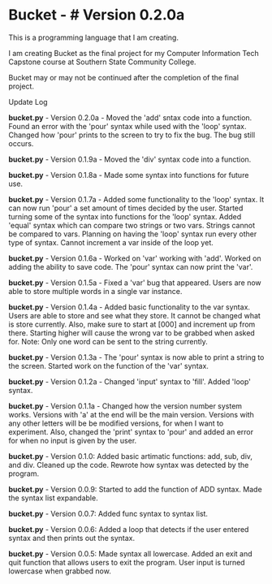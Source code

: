 # Bucket - # Version 0.2.0a
This is a programming language that I am creating.

I am creating Bucket as the final project for my Computer Information Tech Capstone course at Southern State Community College.

Bucket may or may not be continued after the completion of the final project.


Update Log

**bucket.py** - Version 0.2.0a - Moved the 'add' sntax code into a function. Found an error with the 'pour' syntax while used with the 'loop' syntax. Changed how 'pour' prints to the screen to try to fix the bug. The bug still occurs.

**bucket.py** - Version 0.1.9a - Moved the 'div' syntax code into a function.

**bucket.py** - Version 0.1.8a - Made some syntax into functions for future use.

**bucket.py** - Version 0.1.7a - Added some functionality to the 'loop' syntax. It can now run 'pour' a set amount of times decided by the user. Started turning some of the syntax into functions for the 'loop' syntax. Added 'equal' syntax which can compare two strings or two vars. Strings cannot be compared to vars. Planning on having the 'loop' syntax run every other type of syntax. Cannot increment a var inside of the loop yet.

**bucket.py** - Version 0.1.6a - Worked on 'var' working with 'add'. Worked on adding the ability to save code. The 'pour' syntax can now print the 'var'.

**bucket.py** - Version 0.1.5a - Fixed a 'var' bug that appeared. Users are now able to store multiple words in a single var instance.

**bucket.py** - Version 0.1.4a - Added basic functionality to the var syntax. Users are able to store and see what they store. It cannot be changed what is store currently. Also, make sure to start at [000] and increment up from there. Starting higher will cause the wrong var to be grabbed when asked for. Note: Only one word can be sent to the string currently.

**bucket.py** - Version 0.1.3a - The 'pour' syntax is now able to print a string to the screen. Started work on the function of the 'var' syntax.

**bucket.py** - Version 0.1.2a - Changed 'input' syntax to 'fill'. Added 'loop' syntax.

**bucket.py** - Version 0.1.1a - Changed how the version number system works. Versions with 'a' at the end will be the main version. Versions with any other letters will be be modified versions, for when I want to experiment. Also, changed the 'print' syntax to 'pour' and added an error for when no input is given by the user.

**bucket.py** - Version 0.1.0: Added basic artimatic functions: add, sub, div, and div. Cleaned up the code. Rewrote how syntax was detected by the program.

**bucket.py** - Version 0.0.9: Started to add the function of ADD syntax. Made the syntax list expandable.

**bucket.py** - Version 0.0.7: Added func syntax to syntax list.

**bucket.py** - Version 0.0.6: Added a loop that detects if the user entered syntax and then prints out the syntax.

**bucket.py** - Version 0.0.5: Made syntax all lowercase. Added an exit and quit function that allows users to exit the program. User input is turned lowercase when grabbed now.
